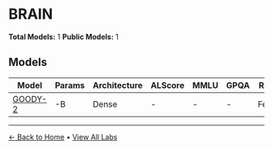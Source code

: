 # BRAIN

**Total Models:** 1
**Public Models:** 1

## Models

| Model | Params | Architecture | ALScore | MMLU | GPQA | Released | Status |
|-------|--------|--------------|---------|------|------|----------|--------|
| [GOODY-2](../models/brain/goody-2.md) | -B | Dense | - | - | - | Feb/2024 | 🟢 |

---

[← Back to Home](../README.md) • [View All Labs](../labs/)
